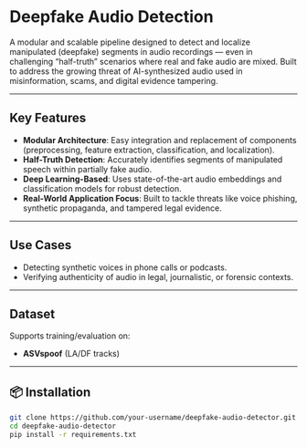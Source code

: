 #  Deepfake Audio Detection 

A modular and scalable pipeline designed to detect and localize manipulated (deepfake) segments in audio recordings — even in challenging “half-truth” scenarios where real and fake audio are mixed. Built to address the growing threat of AI-synthesized audio used in misinformation, scams, and digital evidence tampering.

---


##  Key Features

-  **Modular Architecture**: Easy integration and replacement of components (preprocessing, feature extraction, classification, and localization).
-  **Half-Truth Detection**: Accurately identifies segments of manipulated speech within partially fake audio.
-  **Deep Learning-Based**: Uses state-of-the-art audio embeddings and classification models for robust detection.
-  **Real-World Application Focus**: Built to tackle threats like voice phishing, synthetic propaganda, and tampered legal evidence.


---

##  Use Cases

- Detecting synthetic voices in phone calls or podcasts.
- Verifying authenticity of audio in legal, journalistic, or forensic contexts.

---



##  Dataset

Supports training/evaluation on:
- **ASVspoof** (LA/DF tracks)


---


## 📦 Installation

```bash
git clone https://github.com/your-username/deepfake-audio-detector.git
cd deepfake-audio-detector
pip install -r requirements.txt

 
